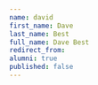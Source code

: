 ```yaml
---
name: david
first_name: Dave
last_name: Best
full_name: Dave Best
redirect_from: 
alumni: true
published: false
---
```


